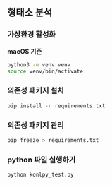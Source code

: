 ## 형태소 분석

### 가상환경 활성화

**macOS 기준**

```bash
python3 -m venv venv
source venv/bin/activate
```

### 의존성 패키지 설치

```bash
pip install -r requirements.txt
```

### 의존성 패키지 관리
```bash
pip freeze > requirements.txt
```

### python 파일 실행하기

```bash
python konlpy_test.py
```